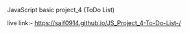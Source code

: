 JavaScript basic project_4 (ToDo List)

live link:- https://saif0914.github.io/JS_Project_4-To-Do-List-/

